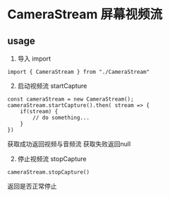 # CameraStream 屏幕视频流
## usage
1. 导入 import
```
import { CameraStream } from "./CameraStream"
```

2. 启动视频流 startCapture
``` 
const cameraStream = new CameraStream();
cameraStream.startCapture().then( stream => {
    if(stream) {
        // do something...
    }
})
```
获取成功返回视频与音频流
获取失败返回null

2. 停止视频流 stopCapture
```
cameraStream.stopCapture()
```
返回是否正常停止
